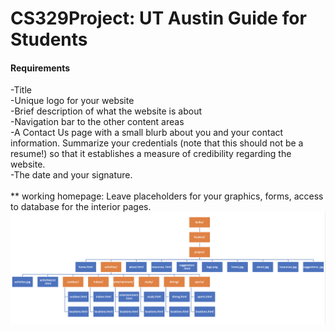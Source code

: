 # CS329Project: UT Austin Guide for Students

#### Requirements
-Title\
-Unique logo for your website\
-Brief description of what the website is about\
-Navigation bar to the other content areas\
-A Contact Us page with a small blurb about you and your contact information. Summarize your credentials (note that this should not be a resume!) so that it establishes a measure of credibility regarding the website.\
-The date and your signature.\
\
** working homepage: Leave placeholders for your graphics, forms, access to database for the interior pages.
\
![directiory setup accross all our serves](https://github.com/kimmisin/CS329Project/blob/main/directory_setup.png)
